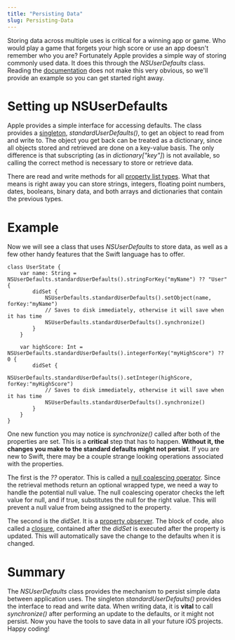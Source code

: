 ```yaml
---
title: "Persisting Data"
slug: Persisting-Data
---
```


Storing data across multiple uses is critical for a winning app or game. Who would play a game that forgets your high score or use an app doesn't remember who you are? Fortunately Apple provides a simple way of storing commonly used data. It does this through the *NSUserDefaults* class. Reading the [documentation](https://developer.apple.com/library/ios/documentation/Cocoa/Reference/Foundation/Classes/NSUserDefaults_Class/#//apple_ref/occ/clm/NSUserDefaults/standardUserDefaults) does not make this very obvious, so we'll provide an example so you can get started right away.

# Setting up NSUserDefaults

Apple provides a simple interface for accessing defaults. The class provides a [singleton](https://en.wikipedia.org/wiki/Singleton_pattern), *standardUserDefaults()*, to get an object to read from and write to. The object you get back can be treated as a dictionary, since all objects stored and retrieved are done on a key-value basis. The only difference is that subscripting (as in *dictionary["key"]*) is not available, so calling the correct method is necessary to store or retrieve data.

There are read and write methods for all [property list types](https://developer.apple.com/library/ios/documentation/Cocoa/Conceptual/PropertyLists/AboutPropertyLists/AboutPropertyLists.html#//apple_ref/doc/uid/10000048i-CH3-54303). What that means is right away you can store strings, integers, floating point numbers, dates, booleans, binary data, and both arrays and dictionaries that contain the previous types.

# Example

Now we will see a class that uses *NSUserDefaults* to store data, as well as a few other handy features that the Swift language has to offer.

```
class UserState {
    var name: String = NSUserDefaults.standardUserDefaults().stringForKey("myName") ?? "User" {
        didSet {
            NSUserDefaults.standardUserDefaults().setObject(name, forKey:"myName")
            // Saves to disk immediately, otherwise it will save when it has time
            NSUserDefaults.standardUserDefaults().synchronize()
        }
    }

    var highScore: Int = NSUserDefaults.standardUserDefaults().integerForKey("myHighScore") ?? 0 {
        didSet {
            NSUserDefaults.standardUserDefaults().setInteger(highScore, forKey:"myHighScore")
            // Saves to disk immediately, otherwise it will save when it has time
            NSUserDefaults.standardUserDefaults().synchronize()
        }
    }
}
```

One new function you may notice is *synchronize()* called after both of the properties are set. This is a **critical** step that has to happen. **Without it, the changes you make to the standard defaults might not persist**. If you are new to Swift, there may be a couple strange looking operations associated with the properties.

The first is the *??* operator. This is called a [null coalescing operator](https://en.wikipedia.org/wiki/Null_coalescing_operator). Since the retrieval methods return an optional wrapped type, we need a way to handle the potential null value. The null coalescing operator checks the left value for null, and if true, substitutes the null for the right value. This will prevent a null value from being assigned to the property.

The second is the *didSet*. It is a [property observer](https://developer.apple.com/library/prerelease/ios/documentation/Swift/Conceptual/Swift_Programming_Language/Properties.html#//apple_ref/doc/uid/TP40014097-CH14-ID262). The block of code, also called a [closure](https://developer.apple.com/library/ios/documentation/Swift/Conceptual/Swift_Programming_Language/Closures.html), contained after the *didSet* is executed after the property is updated. This will automatically save the change to the defaults when it is changed.

# Summary

The *NSUserDefaults* class provides the mechanism to persist simple data between application uses. The singleton *standardUserDefaults()* provides the interface to read and write data. When writing data, it is **vital** to call *synchronize()* after performing an update to the defaults, or it might not persist. Now you have the tools to save data in all your future iOS projects. Happy coding!
